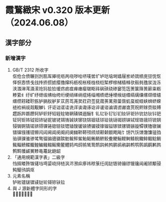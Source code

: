 # 霞鶩緻宋 v0.320 版本更新（2024.06.08）
## 漢字部分
### 新增漢字
1. GB/T 2312 所收字  
  伛伧佥偾冁刭剀匦厍厣呒呖呙哓哕哙哜唛喾圹垆垲垴埘嫱屦岽峤巯帻庑弪怃怄怿恹悫愦戋戗抟挢掼摅撄撸撺杩枥枧枨柽栊桡桤椠椤榇槠樯橼欤毂毵氇泶泷泺浃涠渖滗滠潆炝犸狯猃瑷疠疬痖瘅瘗瘿皲眍砗砜硖硗碜窭笕笾箦箧箨篑簖粜粝糁絷纟纡纩纾绁绂绋绐绔绗绠绡绨绱绲绻缁缃缋缌缍缏缑缒缗缟缡缣缧缬缯缱缳缵耢耧聍胨胪脶舣舻芗苁苈茑荛荬荭荮莶莸蒇蒉蓠蓣蓥蔹虮虿蚬蛏蛱蛳蛴蝾裢裣裥觇觌觏觯讠讦讵诎诓诖诜诨诶诹诼谂谇谖谘谝谪谫谳谵贳贶赆赇赍赕赙趱跞跸踬躜轲轳轵轷轺轾辁辂辋辏辚逦酾钅钆钇钋钌钐钔钕钚钜钤钪钫钬钭钯钲钶钷钸钺钽铈铋铌铍铑铒铕铖铗铘铙铞铟铥铩铪铫铴铷铹铼铽锃锆锇锊锍锎锓锔锕锖锘锛锝锞锩锪锫锬锶锸锼锾锿镄镅镆镎镏镒镓镔镙镝镞镟镡镤镥镦镧镨镩镪镬镱镲闶闼阃阊阌阍阏阒雠鞒鞯顸颀颃颟颡颥飑飚饣饧饩饫馇馓馕驵驺骀骐骒骓骖骘骜骝骟骢骣髌鲂鲅鲆鲎鲐鲒鲔鲕鲚鲛鲞鲠鲡鲣鲥鲦鲩鲰鲱鲴鲶鲷鲺鲻鲼鲽鳆鳇鳊鳋鳎鳐鳓鳘鳢鸫鸬鸱鸲鸶鸷鸸鸹鸺鹁鹂鹆鹇鹋鹎鹗鹘鹚鹛鹣鹨鹩鹪鹱鹾黉黪黾鼍龀龅龆
2. 「通用規範漢字表」二級字  
  㤘㧐䁖䏝䥽䦃垱塆媭峣挦梿沨浕滪疭瘆祎秾箓纴訚跶铻锜镚镠镴镵闿阇颎颙骎鲀鳀鸻鹐𬉼
3. 元素名稱  
  𬬻𬭊𬭳𬭛𬭶鿏𫟼𬬭鿔鿭𫓧𫟷
4. 與 J 源新體字同形的字  
  𠾖𢁉𥤮𦤀𨓜𨺓𮱻
